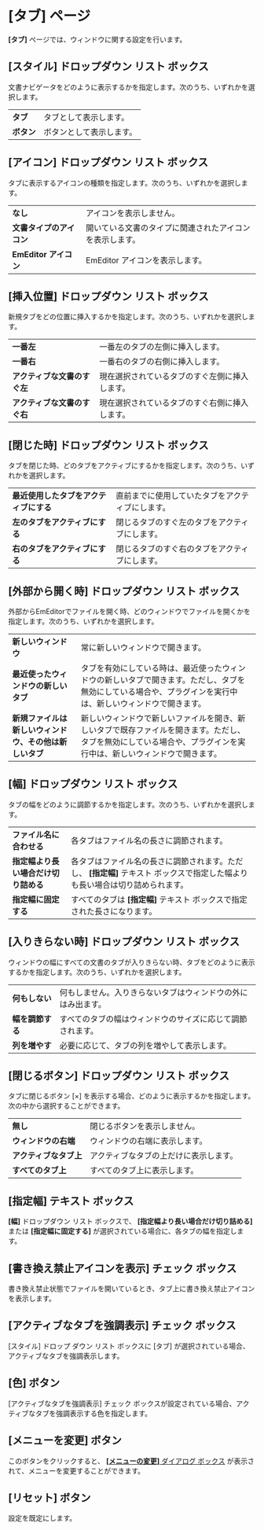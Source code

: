# \[タブ\] ページ

**\[タブ\]** ページでは、ウィンドウに関する設定を行います。

## \[スタイル\] ドロップダウン リスト ボックス

文書ナビゲータをどのように表示するかを指定します。次のうち、いずれかを選択します。

|     |     |
| --- | --- |
| **タブ** | タブとして表示します。 |
| **ボタン** | ボタンとして表示します。 |

## \[アイコン\] ドロップダウン リスト ボックス

タブに表示するアイコンの種類を指定します。次のうち、いずれかを選択します。

|     |     |
| --- | --- |
| **なし** | アイコンを表示しません。 |
| **文書タイプのアイコン** | 開いている文書のタイプに関連されたアイコンを表示します。 |
| **EmEditor アイコン** | EmEditor アイコンを表示します。 |

## \[挿入位置\] ドロップダウン リスト ボックス

新規タブをどの位置に挿入するかを指定します。次のうち、いずれかを選択します。

|     |     |
| --- | --- |
| **一番左** | 一番左のタブの左側に挿入します。 |
| **一番右** | 一番右のタブの右側に挿入します。 |
| **アクティブな文書のすぐ左** | 現在選択されているタブのすぐ左側に挿入します。 |
| **アクティブな文書のすぐ右** | 現在選択されているタブのすぐ右側に挿入します。 |

## \[閉じた時\] ドロップダウン リスト ボックス

タブを閉じた時、どのタブをアクティブにするかを指定します。次のうち、いずれかを選択します。

|     |     |
| --- | --- |
| **最近使用したタブをアクティブにする** | 直前までに使用していたタブをアクティブにします。 |
| **左のタブをアクティブにする** | 閉じるタブのすぐ左のタブをアクティブにします。 |
| **右のタブをアクティブにする** | 閉じるタブのすぐ右のタブをアクティブにします。 |

## \[外部から開く時\] ドロップダウン リスト ボックス

外部からEmEditorでファイルを開く時、どのウィンドウでファイルを開くかを指定します。次のうち、いずれかを選択します。

|     |     |
| --- | --- |
| **新しいウィンドウ** | 常に新しいウィンドウで開きます。 |
| **最近使ったウィンドウの新しいタブ** | タブを有効にしている時は、最近使ったウィンドウの新しいタブで開きます。ただし、タブを無効にしている場合や、プラグインを実行中は、新しいウィンドウで開きます。 |
| **新規ファイルは新しいウィンドウ、その他は新しいタブ** | 新しいウィンドウで新しいファイルを開き、新しいタブで既存ファイルを開きます。ただし、タブを無効にしている場合や、プラグインを実行中は、新しいウィンドウで開きます。 |

## \[幅\] ドロップダウン リスト ボックス

タブの幅をどのように調節するかを指定します。次のうち、いずれかを選択します。

|     |     |
| --- | --- |
| **ファイル名に合わせる** | 各タブはファイル名の長さに調節されます。 |
| **指定幅より長い場合だけ切り詰める** | 各タブはファイル名の長さに調節されます。ただし、 **\[指定幅\]** テキスト ボックスで指定した幅よりも長い場合は切り詰められます。 |
| **指定幅に固定する** | すべてのタブは **\[指定幅\]** テキスト ボックスで指定された長さになります。 |

## \[入りきらない時\] ドロップダウン リスト ボックス

ウィンドウの幅にすべての文書のタブが入りきらない時、タブをどのように表示するかを指定します。次のうち、いずれかを選択します。

|     |     |
| --- | --- |
| **何もしない** | 何もしません。入りきらないタブはウィンドウの外にはみ出ます。 |
| **幅を調節する** | すべてのタブの幅はウィンドウのサイズに応じて調節されます。 |
| **列を増やす** | 必要に応じて、タブの列を増やして表示します。 |

## \[閉じるボタン\] ドロップダウン リスト ボックス

タブに閉じるボタン \[×\] を表示する場合、どのように表示するかを指定します。次の中から選択することができます。

|     |     |
| --- | --- |
| **無し** | 閉じるボタンを表示しません。 |
| **ウィンドウの右端** | ウィンドウの右端に表示します。 |
| **アクティブなタブ上** | アクティブなタブの上だけに表示します。 |
| **すべてのタブ上** | すべてのタブ上に表示します。 |

## \[指定幅\] テキスト ボックス

**\[幅\]** ドロップダウン リスト ボックスで、 **\[指定幅より長い場合だけ切り詰める\]** または
**\[指定幅に固定する\]** が選択されている場合に、各タブの幅を指定します。

## \[書き換え禁止アイコンを表示\] チェック ボックス

書き換え禁止状態でファイルを開いているとき、タブ上に書き換え禁止アイコンを表示します。

## \[アクティブなタブを強調表示\] チェック ボックス

\[スタイル\] ドロップ ダウン リスト ボックスに \[タブ\] が選択されている場合、アクティブなタブを強調表示します。

## \[色\] ボタン

\[アクティブなタブを強調表示\] チェック ボックスが設定されている場合、アクティブなタブを強調表示する色を指定します。

## \[メニューを変更\] ボタン

このボタンをクリックすると、 [**\[メニューの変更\]** ダイアログ ボックス](../../menus/index) が表示されて、メニューを変更することができます。

## \[リセット\] ボタン

設定を既定にします。


